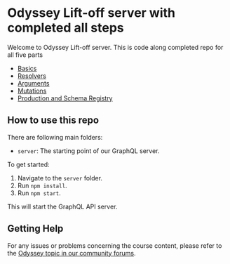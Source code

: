 # Odyssey Lift-off server with completed all steps

Welcome to Odyssey Lift-off server. This is code along completed repo for all five parts
- [Basics](https://www.apollographql.com/tutorials/lift-off-part1)
- [Resolvers](https://www.apollographql.com/tutorials/lift-off-part2)
- [Arguments](https://www.apollographql.com/tutorials/lift-off-part3)
- [Mutations](https://www.apollographql.com/tutorials/lift-off-part4)
- [Production and Schema Registry](https://www.apollographql.com/tutorials/lift-off-part5)

## How to use this repo

There are following main folders:

- `server`: The starting point of our GraphQL server.

To get started:

1. Navigate to the `server` folder.
1. Run `npm install`.
1. Run `npm start`.

This will start the GraphQL API server.


## Getting Help

For any issues or problems concerning the course content, please refer to the [Odyssey topic in our community forums](https://community.apollographql.com/tags/c/help/6/odyssey).
